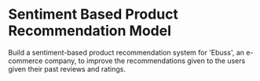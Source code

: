 # Sentiment Based Product Recommendation Model
Build a sentiment-based product recommendation system for 'Ebuss', an e-commerce company, to improve the recommendations given to the users given their past reviews and ratings.
